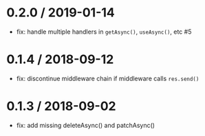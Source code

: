 0.2.0 / 2019-01-14
==================
 * fix: handle multiple handlers in `getAsync()`, `useAsync()`, etc #5

0.1.4 / 2018-09-12
==================
 * fix: discontinue middleware chain if middleware calls `res.send()`

0.1.3 / 2018-09-02
==================
 * fix: add missing deleteAsync() and patchAsync()

